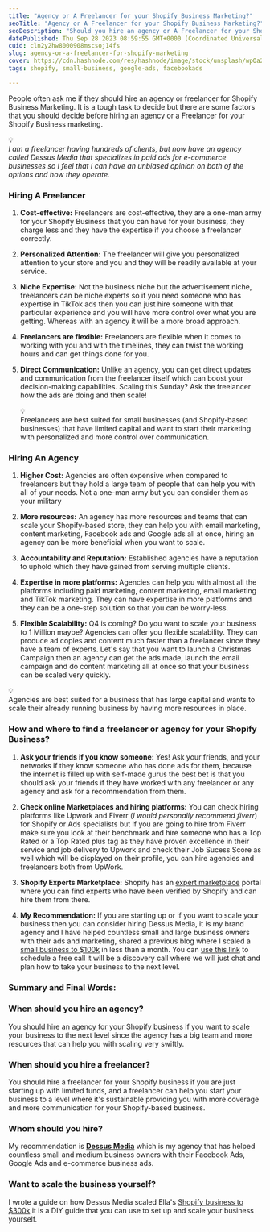 ```yaml
---
title: "Agency or A Freelancer for your Shopify Business Marketing?"
seoTitle: "Agency or A Freelancer for your Shopify Business Marketing?"
seoDescription: "Should you hire an agency or A Freelancer for your Shopify Business Marketing? This article answers your queries with proper recommendations for your biz"
datePublished: Thu Sep 28 2023 08:59:55 GMT+0000 (Coordinated Universal Time)
cuid: cln2y2hw8000908mscsoj14fs
slug: agency-or-a-freelancer-for-shopify-marketing
cover: https://cdn.hashnode.com/res/hashnode/image/stock/unsplash/wpOa2i3MUrY/upload/a48bf586a4834a8bc3dc369bd6533690.jpeg
tags: shopify, small-business, google-ads, facebookads

---
```


People often ask me if they should hire an agency or freelancer for Shopify Business Marketing. It is a tough task to decide but there are some factors that you should decide before hiring an agency or a Freelancer for your Shopify Business marketing.

<div data-node-type="callout">
<div data-node-type="callout-emoji">💡</div>
<div data-node-type="callout-text"><em>I am a freelancer having hundreds of clients, but now have an agency called Dessus Media that specializes in paid ads for e-commerce businesses so I feel that I can have an unbiased opinion on both of the options and how they operate.</em></div>
</div>

### Hiring A Freelancer

1. **Cost-effective:** Freelancers are cost-effective, they are a one-man army for your Shopify Business that you can have for your business, they charge less and they have the expertise if you choose a freelancer correctly.
    
2. **Personalized Attention:** The freelancer will give you personalized attention to your store and you and they will be readily available at your service.
    
3. **Niche Expertise:** Not the business niche but the advertisement niche, freelancers can be niche experts so if you need someone who has expertise in TikTok ads then you can just hire someone with that particular experience and you will have more control over what you are getting. Whereas with an agency it will be a more broad approach.
    
4. **Freelancers are flexible:** Freelancers are flexible when it comes to working with you and with the timelines, they can twist the working hours and can get things done for you.
    
5. **Direct Communication:** Unlike an agency, you can get direct updates and communication from the freelancer itself which can boost your decision-making capabilities. Scaling this Sunday? Ask the freelancer how the ads are doing and then scale!
    
    <div data-node-type="callout">
    <div data-node-type="callout-emoji">💡</div>
    <div data-node-type="callout-text">Freelancers are best suited for small businesses (and Shopify-based businesses) that have limited capital and want to start their marketing with personalized and more control over communication.</div>
    </div>
    

### Hiring An Agency

1. **Higher Cost:** Agencies are often expensive when compared to freelancers but they hold a large team of people that can help you with all of your needs. Not a one-man army but you can consider them as your military
    
2. **More resources:** An agency has more resources and teams that can scale your Shopify-based store, they can help you with email marketing, content marketing, Facebook ads and Google ads all at once, hiring an agency can be more beneficial when you want to scale.
    
3. **Accountability and Reputation:** Established agencies have a reputation to uphold which they have gained from serving multiple clients.
    
4. **Expertise in more platforms:** Agencies can help you with almost all the platforms including paid marketing, content marketing, email marketing and TikTok marketing. They can have expertise in more platforms and they can be a one-step solution so that you can be worry-less.
    
5. **Flexible Scalability:** Q4 is coming? Do you want to scale your business to 1 Million maybe? Agencies can offer you flexible scalability. They can produce ad copies and content much faster than a freelancer since they have a team of experts. Let's say that you want to launch a Christmas Campaign then an agency can get the ads made, launch the email campaign and do content marketing all at once so that your business can be scaled very quickly.
    

<div data-node-type="callout">
<div data-node-type="callout-emoji">💡</div>
<div data-node-type="callout-text">Agencies are best suited for a business that has large capital and wants to scale their already running business by having more resources in place.</div>
</div>

### How and where to find a freelancer or agency for your Shopify Business?

1. **Ask your friends if you know someone:** Yes! Ask your friends, and your networks if they know someone who has done ads for them, because the internet is filled up with self-made gurus the best bet is that you should ask your friends if they have worked with any freelancer or any agency and ask for a recommendation from them.
    
2. **Check online Marketplaces and hiring platforms:** You can check hiring platforms like Upwork and Fiverr (*I would personally recommend fiverr*) for Shopify or Ads specialists but if you are going to hire from Fiverr make sure you look at their benchmark and hire someone who has a Top Rated or a Top Rated plus tag as they have proven excellence in their service and job delivery to Upwork and check their Job Sucess Score as well which will be displayed on their profile, you can hire agencies and freelancers both from UpWork.
    
3. **Shopify Experts Marketplace:** Shopify has an [expert marketplace](https://experts.shopify.com/) portal where you can find experts who have been verified by Shopify and can hire them from there.
    
4. **My Recommendation:** If you are starting up or if you want to scale your business then you can consider hiring Dessus Media, it is my brand agency and I have helped countless small and large business owners with their ads and marketing, shared a previous blog where I scaled a [small business to $100k](https://nikhil.pro/how-we-made-100k-in-less-than-a-month-using-facebook-ads) in less than a month. You can [use this link](https://calendly.com/dessusmedia) to schedule a free call it will be a discovery call where we will just chat and plan how to take your business to the next level.
    

### Summary and Final Words:

### **When should you hire an agency?**

You should hire an agency for your Shopify business if you want to scale your business to the next level since the agency has a big team and more resources that can help you with scaling very swiftly.

### **When should you hire a freelancer?**

You should hire a freelancer for your Shopify business if you are just starting up with limited funds, and a freelancer can help you start your business to a level where it's sustainable providing you with more coverage and more communication for your Shopify-based business.

### **Whom should you hire?**

My recommendation is [**Dessus Media**](https://dessusmedia.com/) which is my agency that has helped countless small and medium business owners with their Facebook Ads, Google Ads and e-commerce business ads.

### **Want to scale the business yourself?**

I wrote a guide on how Dessus Media scaled Ella's [Shopify business to $300k](https://dessusmedia.com/blog/how-we-scaled-this-us-based-shopify-store-to-300000/) it is a DIY guide that you can use to set up and scale your business yourself.